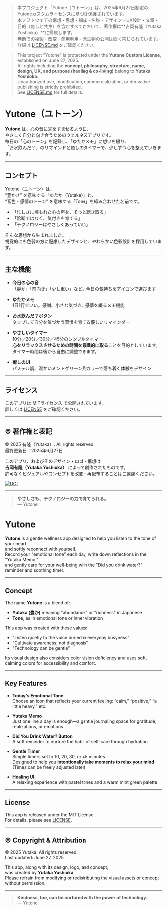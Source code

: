> 本プロジェクト「Yutone（ユトーン）」は、2025年6月27日制定のYutoneカスタムライセンスに基づき保護されています。  
> 本ソフトウェアの構想・思想・構成・名称・デザイン・UX設計・文章・目的（癒しと共生）を含むすべてにおいて、著作権は**吉岡有隆（Yutaka Yoshioka）**に帰属します。  
> 無断での複製・改変・商用利用・派生物の公開は固く禁じられています。  
> 詳細は [LICENSE.md](./LICENSE) をご確認ください。

> This project "Yutone" is protected under the **Yutone Custom License**, established on June 27, 2025.  
> All rights including the **concept, philosophy, structure, name, design, UX, and purpose (healing & co-living)** belong to **Yutaka Yoshioka**.  
> Unauthorized use, modification, commercialization, or derivative publishing is strictly prohibited.  
> See [LICENSE.md](./LICENSE) for full details.

# Yutone（ユトーン）

**Yutone** は、心の音に耳をすませるように、  
やさしく自分と向き合うためのウェルネスアプリです。  
毎日の「心のトーン」を記録し、「ゆたかメモ」に想いを綴り、  
「お水飲んだ？」のリマインドと癒しのタイマーで、少しずつ心を整えていきます。

---

## コンセプト

Yutone（ユトーン）は、  
“豊かさ” を意味する「ゆたか（Yutaka）」と、  
“音色・感情のトーン” を意味する「Tone」を組み合わせた名前です。

- 「忙しさに埋もれた心の声を、そっと聴き取る」  
- 「診断ではなく、気付きを育てる」  
- 「テクノロジーはやさしくあっていい」  

そんな思想から生まれました。  
視覚的にも色弱の方に配慮したデザインと、やわらかい色彩設計を採用しています。

---

## 主な機能

- **今日の心の音**  
  「静か」「前向き」「少し重い」など、今日の気持ちをアイコンで選びます

- **ゆたかメモ**  
  1日1行でいい。感謝、小さな気づき、感情を綴るメモ機能

- **お水飲んだ？ボタン**  
  タップして自分を気づかう習慣を育てる優しいリマインダー

- **やさしいタイマー**  
  10分／20分／30分／45分のシンプルタイマー。  
  **心をリラックスさせるための時間を意識的に取る**ことを目的としています。  
  タイマー時間は後から自由に調整できます。

- **癒しのUI**  
  パステル調、温かいミントグリーン系カラーで落ち着く体験をデザイン

---

## ライセンス

このアプリは MITライセンス で公開されています。  
詳しくは [LICENSE](LICENSE) をご確認ください。

---

## © 著作権と表記

© 2025 有隆（Yutaka）. All rights reserved.  
最終更新日：2025年6月27日

このアプリ、およびそのデザイン・ロゴ・構想は  
**吉岡有隆（Yutaka Yoshioka）** によって創作されたものです。  
許可なくビジュアルやコンセプトを改変・再配布することはご遠慮ください。

[![DOI](https://zenodo.org/badge/DOI/10.5281/zenodo.15847308.svg)](https://doi.org/10.5281/zenodo.15847308)

---

> **やさしさも、テクノロジーの力で育てられる。**  
> — Yutone

# Yutone

**Yutone** is a gentle wellness app designed to help you listen to the tone of your heart  
and softly reconnect with yourself.  
Record your "emotional tone" each day, write down reflections in the "Yutaka Memo,"  
and gently care for your well-being with the "Did you drink water?" reminder and soothing timer.

---

## Concept

The name **Yutone** is a blend of:  
- **Yutaka (豊か)** meaning "abundance" or "richness" in Japanese  
- **Tone**, as in emotional tone or inner vibration

This app was created with these values:

- "Listen quietly to the voice buried in everyday busyness"  
- "Cultivate awareness, not diagnosis"  
- "Technology can be gentle"

Its visual design also considers color vision deficiency and uses soft, calming colors for accessibility and comfort.

---

## Key Features

- **Today's Emotional Tone**  
  Choose an icon that reflects your current feeling: “calm,” “positive,” “a little heavy,” etc.

- **Yutaka Memo**  
  Just one line a day is enough—a gentle journaling space for gratitude, realizations, or emotions

- **Did You Drink Water? Button**  
  A soft reminder to nurture the habit of self-care through hydration

- **Gentle Timer**  
  Simple timers set to 10, 20, 30, or 45 minutes  
  Designed to help you **intentionally take moments to relax your mind**  
  (Times can be freely adjusted later)

- **Healing UI**  
  A relaxing experience with pastel tones and a warm mint green palette

---

## License

This app is released under the MIT License.  
For details, please see [LICENSE](LICENSE).

---

## © Copyright & Attribution

© 2025 Yutaka. All rights reserved.  
Last updated: June 27, 2025

This app, along with its design, logo, and concept,  
was created by **Yutaka Yoshioka**.  
Please refrain from modifying or redistributing the visual assets or concept without permission.

---

> **Kindness, too, can be nurtured with the power of technology.**  
> — Yutone
